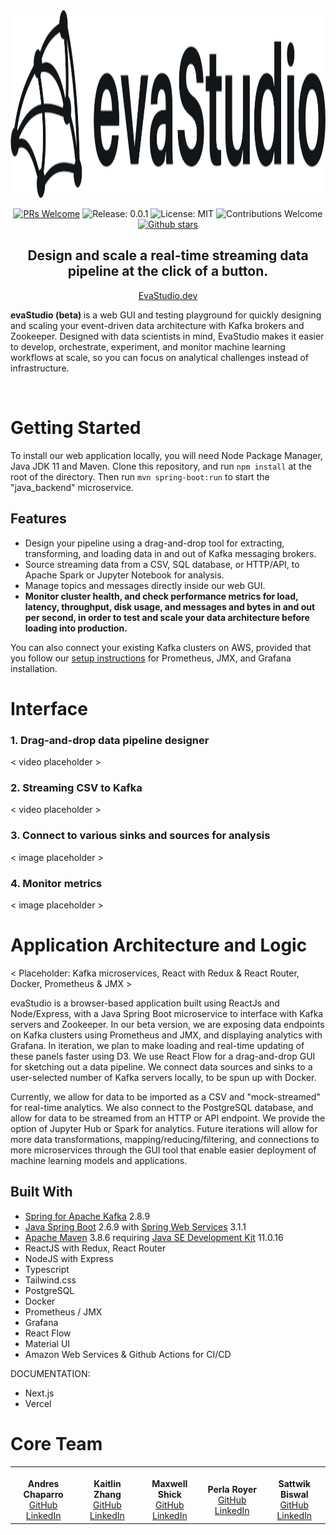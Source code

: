 <div align="center">
   <img src="./src/assets/logo.svg" height=300/>
<div>

[![PRs Welcome](https://img.shields.io/badge/PRs-welcome-brightgreen.svg)](https://github.com/oslabs-beta/evastudio)
![Release: 0.0.1](https://img.shields.io/badge/Release-0.0.1-red)
![License: MIT](https://img.shields.io/badge/License-MIT-orange.svg)
![Contributions Welcome](https://img.shields.io/badge/Contributions-welcome-blue.svg)
[![Github stars](https://img.shields.io/github/stars/oslabs-beta/evastudio?style=social)](https://github.com/oslabs-beta/evaStudio)

<h2>Design and scale a real-time streaming data pipeline at the click of a button.</h2>

[EvaStudio.dev](http://www.evastudio.dev/)

<p align="left"> <b> evaStudio (beta) </b> is a web GUI and testing playground for quickly designing and scaling your event-driven data architecture with Kafka brokers and Zookeeper. Designed with data scientists in mind, EvaStudio makes it easier to develop, orchestrate, experiment, and monitor machine learning workflows at scale, so you can focus on analytical challenges instead of infrastructure.</p>

<br/>

<div align="left">




# Getting Started
To install our web application locally, you will need Node Package Manager, Java JDK 11 and Maven. Clone this repository, and run `npm install` at the root of the directory. Then run `mvn spring-boot:run` to start the "java_backend" microservice.

## Features
* Design your pipeline using a drag-and-drop tool for extracting, transforming, and loading data in and out of Kafka messaging brokers.
* Source streaming data from a CSV, SQL database, or HTTP/API, to Apache Spark or Jupyter Notebook for analysis.
* Manage topics and messages directly inside our web GUI. 
* <b> Monitor cluster health, and check performance metrics for load, latency, throughput, disk usage, and messages and bytes in and out per second, in order to test and scale your data architecture before loading into production. </b>

You can also connect your existing Kafka clusters on AWS, provided that you follow our [setup instructions](https://www.evastudio.dev) for Prometheus, JMX, and Grafana installation.

# Interface
### 1. Drag-and-drop data pipeline designer

   < video placeholder >

### 2. Streaming CSV to Kafka

   < video placeholder >

### 3. Connect to various sinks and sources for analysis
      
   < image placeholder >

### 4. Monitor metrics

   < image placeholder >


# Application Architecture and Logic

 < Placeholder:  Kafka microservices, React with Redux & React Router, Docker, Prometheus & JMX >

evaStudio is a browser-based application built using ReactJs and Node/Express, with a Java Spring Boot microservice to interface with Kafka servers and Zookeeper. In our beta version, we are exposing data endpoints on Kafka clusters using Prometheus and JMX, and displaying analytics with Grafana. In iteration, we plan to make loading and real-time updating of these panels faster using D3. We use React Flow for a drag-and-drop GUI for sketching out a data pipeline. We connect data sources and sinks to a user-selected number of Kafka servers locally, to be spun up with Docker.

Currently, we allow for data to be imported as a CSV and "mock-streamed" for real-time analytics. We also connect to the PostgreSQL database, and allow for data to be streamed from an HTTP or API endpoint. We provide the option of Jupyter Hub or Spark for analytics. Future iterations will allow for more data transformations, mapping/reducing/filtering, and connections to more microservices through the GUI tool that enable easier deployment of machine learning models and applications.


## Built With
* [Spring for Apache Kafka](https://spring.io/projects/spring-kafka) 2.8.9
* [Java Spring Boot](https://spring.io/projects/spring-boot) 2.6.9 with [Spring Web Services](https://spring.io/projects/spring-ws) 3.1.1
* [Apache Maven](https://maven.apache.org/download.cgi) 3.8.6 requiring [Java SE Development Kit](https://www.oracle.com/java/technologies/downloads/#java11) 11.0.16 
* ReactJS with Redux, React Router
* NodeJS with Express 
* Typescript
* Tailwind.css
* PostgreSQL
* Docker
* Prometheus / JMX
* Grafana
* React Flow
* Material UI
* Amazon Web Services & Github Actions for CI/CD
   
DOCUMENTATION:
* Next.js
* Vercel
   
   
# Core Team

<table><tbody><tr>
  <td align="center" width="150">
    <br/>
    <strong>Andres Chaparro</strong>
    <br/>
    <a href="https://github.com/anch09">GitHub</a>
    <br/>
    <a href="https://www.linkedin.com/in/andres-chaparro-13b063135/">LinkedIn</a>
  </td>
   
  <td align="center" width="150">
    <br/>
    <strong>Kaitlin Zhang</strong>
    <br/>
    <a href="https://github.com/kaizengrowth">GitHub</a>
    <br/>
    <a href="https://www.linkedin.com/in/kaizengrowth/">LinkedIn</a>
  </td>
   
   
  <td align="center" width="150"> 
    <br/>
    <strong>Maxwell Shick</strong>
    <br/>
    <a href="https://github.com/mshick97/">GitHub</a>
    <br/>
    <a href="https://www.linkedin.com/in/maxwell-shick/">LinkedIn</a>
   </td>
   
  <td align="center" width="150">
    <br/>
    <strong>Perla Royer</strong>
    <br/>
    <a href="https://github.com/sattwyk">GitHub</a>
    <br/>
    <a href="https://www.linkedin.com/in/sattwyk/">LinkedIn</a>
  </td>
   
  <td align="center" width="150">
    <br/>
    <strong>Sattwik Biswal </strong>
    <br/>
    <a href="https://github.com/sattwyk">GitHub</a>
    <br/>
    <a href="https://www.linkedin.com/in/sattwyk/">LinkedIn</a>
  </td>
</tr></tbody></table>


</div>
